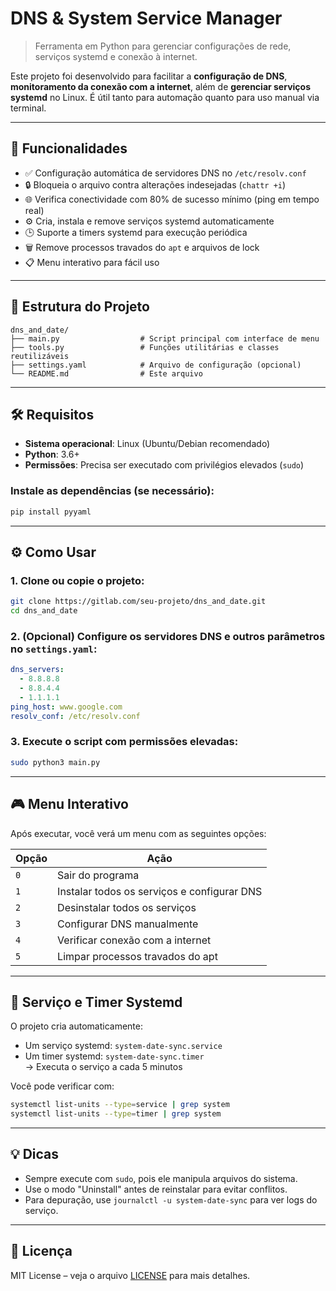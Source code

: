 # DNS & System Service Manager

> Ferramenta em Python para gerenciar configurações de rede, serviços systemd e conexão à internet.

Este projeto foi desenvolvido para facilitar a **configuração de DNS**, **monitoramento da conexão com a internet**, além de **gerenciar serviços systemd** no Linux. É útil tanto para automação quanto para uso manual via terminal.

---

## 🧩 Funcionalidades

- ✅ Configuração automática de servidores DNS no `/etc/resolv.conf`
- 🔒 Bloqueia o arquivo contra alterações indesejadas (`chattr +i`)
- 🌐 Verifica conectividade com 80% de sucesso mínimo (ping em tempo real)
- ⚙️ Cria, instala e remove serviços systemd automaticamente
- 🕒 Suporte a timers systemd para execução periódica
- 🗑️ Remove processos travados do `apt` e arquivos de lock
- 📋 Menu interativo para fácil uso

---

## 📁 Estrutura do Projeto

```
dns_and_date/
├── main.py                  # Script principal com interface de menu
├── tools.py                 # Funções utilitárias e classes reutilizáveis
├── settings.yaml            # Arquivo de configuração (opcional)
└── README.md                # Este arquivo
```

---

## 🛠️ Requisitos

- **Sistema operacional**: Linux (Ubuntu/Debian recomendado)
- **Python**: 3.6+
- **Permissões**: Precisa ser executado com privilégios elevados (`sudo`)

### Instale as dependências (se necessário):

```bash
pip install pyyaml
```

---

## ⚙️ Como Usar

### 1. Clone ou copie o projeto:

```bash
git clone https://gitlab.com/seu-projeto/dns_and_date.git
cd dns_and_date
```

### 2. (Opcional) Configure os servidores DNS e outros parâmetros no `settings.yaml`:

```yaml
dns_servers:
  - 8.8.8.8
  - 8.8.4.4
  - 1.1.1.1
ping_host: www.google.com
resolv_conf: /etc/resolv.conf
```

### 3. Execute o script com permissões elevadas:

```bash
sudo python3 main.py
```

---

## 🎮 Menu Interativo

Após executar, você verá um menu com as seguintes opções:

| Opção | Ação |
|-------|------|
| `0`   | Sair do programa |
| `1`   | Instalar todos os serviços e configurar DNS |
| `2`   | Desinstalar todos os serviços |
| `3`   | Configurar DNS manualmente |
| `4`   | Verificar conexão com a internet |
| `5`   | Limpar processos travados do apt |

---

## 🔄 Serviço e Timer Systemd

O projeto cria automaticamente:

- Um serviço systemd: `system-date-sync.service`
- Um timer systemd: `system-date-sync.timer`  
  → Executa o serviço a cada 5 minutos

Você pode verificar com:

```bash
systemctl list-units --type=service | grep system
systemctl list-units --type=timer | grep system
```

---

## 💡 Dicas

- Sempre execute com `sudo`, pois ele manipula arquivos do sistema.
- Use o modo "Uninstall" antes de reinstalar para evitar conflitos.
- Para depuração, use `journalctl -u system-date-sync` para ver logs do serviço.

---

## 📝 Licença

MIT License – veja o arquivo [LICENSE](LICENSE) para mais detalhes.
```